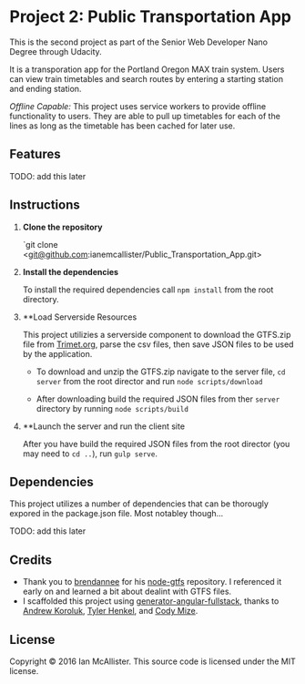 # Project 2: Public Transportation App

This is the second project as part of the Senior Web Developer Nano Degree through Udacity.

It is a transporation app for the Portland Oregon MAX train system.  Users can view train timetables and search routes by entering a starting station and ending station.

*Offline Capable:* This project uses service workers to provide offline functionality to users.  They are able to pull up timetables for each of the lines as long as the timetable has been cached for later use.

## Features

TODO: add this later

## Instructions
1. **Clone the repository**

	`git clone <git@github.com:ianemcallister/Public_Transportation_App.git>

2. **Install the dependencies**
	
	To install the required dependencies call `npm install` from the root directory.

3. **Load Serverside Resources

	This project utilizies a serverside component to download the GTFS.zip file from [Trimet.org](https://developer.trimet.org/GTFS.shtml), parse the csv files, then save JSON files to be used by the application.

	* To download and unzip the GTFS.zip navigate to the server file, `cd server` from the root director and run `node scripts/download`

	* After downloading build the required JSON files from ther `server` directory by running `node scripts/build`

4. **Launch the server and run the client site

	After you have build the required JSON files from the root director (you may need to `cd ..`), run `gulp serve`.

## Dependencies

This project utilizes a number of dependencies that can be thorougly expored in the package.json file.  Most notabley though...

TODO: add this later

## Credits
* Thank you to [brendannee](https://github.com/brendannee) for his [node-gtfs](https://github.com/brendannee/node-gtfs) repository.  I referenced it early on and learned a bit about dealint with GTFS files.
* I scaffolded this project using [generator-angular-fullstack](https://github.com/angular-fullstack/generator-angular-fullstack), thanks to [Andrew Koroluk](https://github.com/Awk34), [Tyler Henkel](https://github.com/DaftMonk), and [Cody Mize](https://github.com/kingcody).

## License
Copyright © 2016 Ian McAllister. This source code is licensed under the MIT license.
